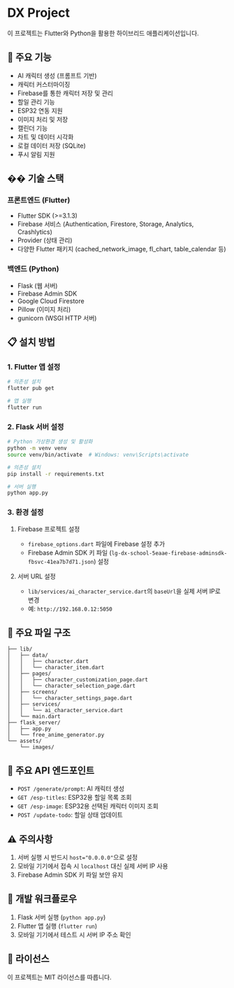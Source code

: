 # DX Project

이 프로젝트는 Flutter와 Python을 활용한 하이브리드 애플리케이션입니다.

## 🚀 주요 기능

- AI 캐릭터 생성 (프롬프트 기반)
- 캐릭터 커스터마이징
- Firebase를 통한 캐릭터 저장 및 관리
- 할일 관리 기능
- ESP32 연동 지원
- 이미지 처리 및 저장
- 캘린더 기능
- 차트 및 데이터 시각화
- 로컬 데이터 저장 (SQLite)
- 푸시 알림 지원

## �� 기술 스택

### 프론트엔드 (Flutter)
- Flutter SDK (>=3.1.3)
- Firebase 서비스 (Authentication, Firestore, Storage, Analytics, Crashlytics)
- Provider (상태 관리)
- 다양한 Flutter 패키지 (cached_network_image, fl_chart, table_calendar 등)

### 백엔드 (Python)
- Flask (웹 서버)
- Firebase Admin SDK
- Google Cloud Firestore
- Pillow (이미지 처리)
- gunicorn (WSGI HTTP 서버)

## 📋 설치 방법

### 1. Flutter 앱 설정

```bash
# 의존성 설치
flutter pub get

# 앱 실행
flutter run
```

### 2. Flask 서버 설정

```bash
# Python 가상환경 생성 및 활성화
python -m venv venv
source venv/bin/activate  # Windows: venv\Scripts\activate

# 의존성 설치
pip install -r requirements.txt

# 서버 실행
python app.py
```

### 3. 환경 설정

1. Firebase 프로젝트 설정
   - `firebase_options.dart` 파일에 Firebase 설정 추가
   - Firebase Admin SDK 키 파일 (`lg-dx-school-5eaae-firebase-adminsdk-fbsvc-41ea7b7d71.json`) 설정

2. 서버 URL 설정
   - `lib/services/ai_character_service.dart`의 `baseUrl`을 실제 서버 IP로 변경
   - 예: `http://192.168.0.12:5050`

## 🔧 주요 파일 구조

```
├── lib/
│   ├── data/
│   │   ├── character.dart
│   │   └── character_item.dart
│   ├── pages/
│   │   ├── character_customization_page.dart
│   │   └── character_selection_page.dart
│   ├── screens/
│   │   └── character_settings_page.dart
│   ├── services/
│   │   └── ai_character_service.dart
│   └── main.dart
├── flask_server/
│   ├── app.py
│   └── free_anime_generator.py
└── assets/
    └── images/
```

## 🔑 주요 API 엔드포인트

- `POST /generate/prompt`: AI 캐릭터 생성
- `GET /esp-titles`: ESP32용 할일 목록 조회
- `GET /esp-image`: ESP32용 선택된 캐릭터 이미지 조회
- `POST /update-todo`: 할일 상태 업데이트

## ⚠️ 주의사항

1. 서버 실행 시 반드시 `host="0.0.0.0"`으로 설정
2. 모바일 기기에서 접속 시 `localhost` 대신 실제 서버 IP 사용
3. Firebase Admin SDK 키 파일 보안 유지

## 🔄 개발 워크플로우

1. Flask 서버 실행 (`python app.py`)
2. Flutter 앱 실행 (`flutter run`)
3. 모바일 기기에서 테스트 시 서버 IP 주소 확인

## 📝 라이선스

이 프로젝트는 MIT 라이선스를 따릅니다. 
